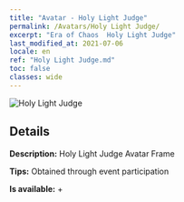 ```yaml
---
title: "Avatar - Holy Light Judge"
permalink: /Avatars/Holy Light Judge/
excerpt: "Era of Chaos  Holy Light Judge"
last_modified_at: 2021-07-06
locale: en
ref: "Holy Light Judge.md"
toc: false
classes: wide
---
```

 ![Holy Light Judge](/images/a/avatarFrame_51.png)

## Details

 **Description:** Holy Light Judge Avatar Frame 

 **Tips:** Obtained through event participation 

 **Is available:**  + 

